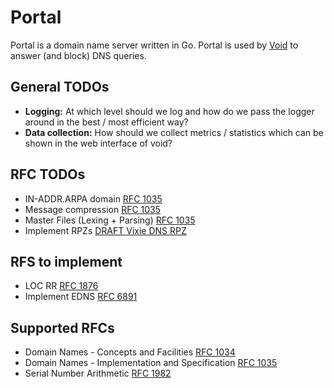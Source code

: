 # Portal

Portal is a domain name server written in Go. Portal is used by [Void](https://github.com/go-void/void) to answer (and
block) DNS queries.

## General TODOs

-   **Logging:** At which level should we log and how do we pass the logger around in the best / most efficient way?
-   **Data collection:** How should we collect metrics / statistics which can be shown in the web interface of void?

## RFC TODOs

-   IN-ADDR.ARPA domain [RFC 1035](https://datatracker.ietf.org/doc/html/rfc1035#section-3.5)
-   Message compression [RFC 1035](https://datatracker.ietf.org/doc/html/rfc1035#section-4.1.4)
-   Master Files (Lexing + Parsing) [RFC 1035](https://datatracker.ietf.org/doc/html/rfc1035#section-5)
-   Implement RPZs [DRAFT Vixie DNS RPZ](https://datatracker.ietf.org/doc/html/draft-vixie-dns-rpz-00)

## RFS to implement

-   LOC RR [RFC 1876](https://datatracker.ietf.org/doc/html/rfc1876)
-   Implement EDNS [RFC 6891](https://datatracker.ietf.org/doc/html/rfc6891)

## Supported RFCs

- Domain Names - Concepts and Facilities [RFC 1034](https://datatracker.ietf.org/doc/html/rfc1034)
- Domain Names - Implementation and Specification [RFC 1035](https://datatracker.ietf.org/doc/html/rfc1035)
- Serial Number Arithmetic [RFC 1982](https://datatracker.ietf.org/doc/html/rfc1982)
